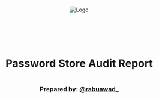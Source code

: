 <!DOCTYPE html>
<html>
<head>
<style>
    .full-page {
        width:  100%;
        height:  100vh; /* This will make the div take up the full viewport height */
        display: flex;
        flex-direction: column;
        justify-content: center;
        align-items: center;
    }
    .full-page img {
        max-width:  200;
        max-height:  200;
        margin-bottom: 5rem;
    }
    .full-page div{
        display: flex;
        flex-direction: column;
        justify-content: center;
        align-items: center;
    }
</style>
</head>
<body>

<div class="full-page">
    <img src="https://github.com/rafael-abuawad.png" alt="Logo">
    <div>
    <h1>Password Store Audit Report</h1>
    <h3>Prepared by: <a href="https://x.com/rabuawad_" target="_blank">@rabuawad_</a></h3>
    </div>
</div>

</body>
</html>

# Table of Contents
- [Table of Contents](#table-of-contents)
- [Protocol Summary](#protocol-summary)
- [Disclaimer](#disclaimer)
- [Risk Classification](#risk-classification)
- [Audit Details](#audit-details)
  - [Scope](#scope)
  - [Roles](#roles)
- [Executive Summary](#executive-summary)
  - [Issues found](#issues-found)
- [Findings](#findings)
- [High](#high)
- [Medium](#medium)
- [Low](#low)
- [Informational](#informational)
- [Gas](#gas)

# Protocol Summary

PasswordStore is a smart contract application for storing a password. Users should be able to store a password and then retrieve it later. Others should not be able to access the password. 

# Disclaimer

I put a lot of effort into finding as many vulnerabilities in the code within the given time period, but I hold no responsibility for the findings provided in this document. A security audit by the team is not an endorsement of the underlying business or product. The audit was time-boxed, and the review of the code was solely on the security aspects of the Solidity implementation of the contracts.

# Risk Classification

|            |        | Impact |        |     |
| ---------- | ------ | ------ | ------ | --- |
|            |        | High   | Medium | Low |
|            | High   | H      | H/M    | M   |
| Likelihood | Medium | H/M    | M      | M/L |
|            | Low    | M      | M/L    | L   |

I use the [CodeHawks](https://docs.codehawks.com/hawks-auditors/how-to-evaluate-a-finding-severity) severity matrix to determine severity. See the documentation for more details.

# Audit Details 
- Commit Hash:  2e8f81e263b3a9d18fab4fb5c46805ffc10a9990
- Solc Version: 0.8.18
- Chain(s) to deploy contract to: Ethereum

## Scope
```
./src/
└── PasswordStore.sol
```

## Roles
- Owner: The user who can set the password and read the password.
- Outsides: No one else should be able to set or read the password.

# Executive Summary
The audit was really short, since the codebase was really simple, we were able to find multiple issues, including 2 high-severity issues. It took around 2 hours to complete the entire audit.

## Issues found

# Findings

# High (2)

### [H-1] Storing the password onchain makes it visible to anyone, and not private

**Description:** All data stored onchain is visible to anyone and can be read directly from the blockchain. the `PasswordStore::s_password` is intended to be private and only accesible through ther `PasswordStore::getPassword()` function, which is intended to be only accesible to the owner. 

We show one such method of reading any data offchain bellow.

**Impact:** Anyone can read the private password, severly braking the functionality of the protocol.

**Proof of Concept:**

```bash
$ cast storage <contract address> <storage slot> --rpc-url <url>
$ cast parse-bytes32-string <above's command output>
```

**Recommended Mitigation:** Due to this, the overall architecture of the contract should be rethought. One could encrypt the password offchain, and the store the encrypted asword onchain. This woudl require the user to remember another password offchain to decrypt the password. However, you'd also likely want to remove the view function as you don't want the user to accidentally sends a transaction with the password that decrypts your password.

### [H-2] There is no access control set on the `PasswordStore::setPassword` function, allowing anyone to set a new password

**Description:** The `PasswordStore::setPassword` function is an `external` function that doesn't cehck if the caller is the owner, allowing any caller to set a new password.

The natspec of the function and the overall purpose of the smart contract is that `This function allows only the owner to set a new password.`.

```javascript
/// @custom:audit [HIGH] There is no access control set in this external function this means that anyone can set a new password.
function setPassword(string memory newPassword) external {
    s_password = newPassword;
    emit SetNetPassword();
}
```

**Impact:** Allows **anyone** to set a new password.

**Proof of Concept:** (Proof of Code)

Using Foundry fuzzing we can test that indeed multipple random addresses can set the new password.

```javascript
function test_non_owner_can_set_a_new_password(address anyone) public {
    vm.startPrank(anyone);
    string memory expectedPassword = "myNewPassword";
    passwordStore.setPassword(expectedPassword);

    vm.startPrank(owner);
    string memory actualPassword = passwordStore.getPassword();
    assertEq(actualPassword, expectedPassword);
}
```

**Recommended Mitigation:** Add access control conditional to the `PasswordStore::setPassword` function:

```diff
function setPassword(string memory newPassword) external {
+   if (msg.sender != s_owner) {
+       revert PasswordStore__NotOwner();
+   }    
    s_password = newPassword;
    emit SetNetPassword();
}
```

# Gas (1)

### [G-1] Since the `PasswordStore:s_owner` doesn't have any way to change we can set it as an immutable, to save on gas when reading the variable.

**Description:** Since there is no way to change `PasswordStore::s_owner` we can use an `immutable` instead of a regular variable to save on gas.

**Impact:** Increased gas costs when reading the variable.

**Recommended Mitigation:** 

```diff
- address private s_owner;
+ address private immutable s_owner;
```

# Informational (2)

### [I-1] Typo on the event `PasswordStore::SetNetPassword`

**Description:** The event should be called `PasswordStore::SetNewPassword` instead of `PasswordStore::SetNetPassword`. This is to avoid confusion on what the event is about.

**Impact:** Possible confussion.

**Recommended Mitigation:** 

```diff
- event SetNetPassword();
+ event SetNewPassword();
```

### [I-2] Parameter Natspec not used in the function `PasswordStore::getPassword`, could lead to confusion amongts developers

**Description:** `newPassword` parameter is not used in the `PasswordStore::getPassword` function.

**Impact:** Possible confussion.

**Recommended Mitigation:** 
```diff
/*
 * @notice This allows only the owner to retrieve the password.
- * @param newPassword The new password to set.
*/
function getPassword() external view returns (string memory) {
    if (msg.sender != s_owner) {
        revert PasswordStore__NotOwner();
    }
    return s_password;
}
```